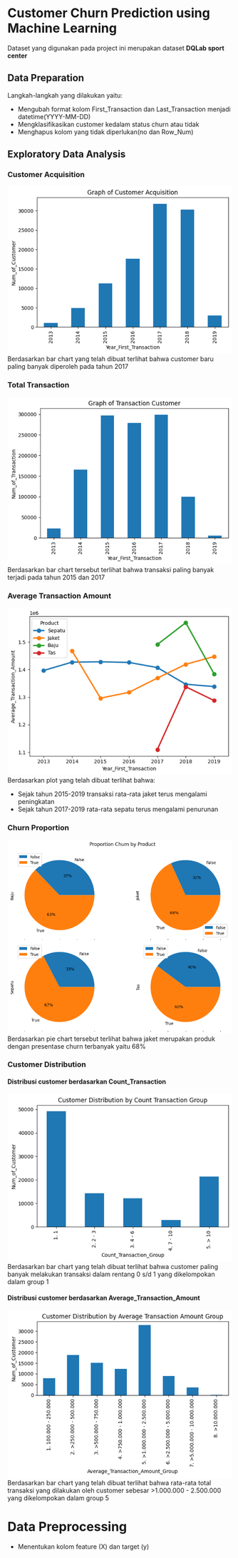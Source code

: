 # Customer Churn Prediction using Machine Learning

Dataset yang digunakan pada project ini merupakan dataset **DQLab sport center**

## Data Preparation
Langkah-langkah yang dilakukan yaitu:
* Mengubah format kolom First_Transaction dan Last_Transaction menjadi datetime(YYYY-MM-DD)
* Mengklasifikasikan customer kedalam status churn atau tidak
* Menghapus kolom yang tidak diperlukan(no dan Row_Num)

## Exploratory Data Analysis
### Customer Acquisition
![alt text](image.png)
Berdasarkan bar chart yang telah dibuat terlihat bahwa customer baru paling banyak diperoleh pada tahun 2017

### Total Transaction
![alt text](image-1.png)
Berdasarkan bar chart tersebut terlihat bahwa transaksi paling banyak terjadi pada tahun 2015 dan 2017

### Average Transaction Amount
![alt text](image-4.png)
Berdasarkan plot yang telah dibuat terlihat bahwa:
* Sejak tahun 2015-2019 transaksi rata-rata jaket terus mengalami peningkatan
* Sejak tahun 2017-2019 rata-rata sepatu terus mengalami penurunan

### Churn Proportion
![alt text](image-5.png)
Berdasarkan pie chart tersebut terlihat bahwa jaket merupakan produk dengan presentase churn terbanyak yaitu 68%

### Customer Distribution
#### Distribusi customer berdasarkan Count_Transaction
![alt text](image-6.png)
Berdasarkan bar chart yang telah dibuat terlihat bahwa customer paling banyak melakukan transaksi dalam rentang 0 s/d 1 yang dikelompokan dalam group 1

#### Distribusi customer berdasarkan Average_Transaction_Amount
![alt text](image-7.png)
Berdasarkan bar chart yang telah dibuat terlihat bahwa rata-rata total transaksi yang dilakukan oleh customer sebesar >1.000.000 - 2.500.000 yang dikelompokan dalam group 5

# Data Preprocessing
* Menentukan kolom feature (X) dan target (y)



